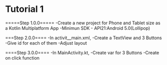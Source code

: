 # Tutorial 1
=====Step 1.0.0=====
-Create a new project for Phone and Tablet size as a Kotlin Multiplatform App
-Minimun SDK - API21:Android 5.0(Lollipop)

===Step 2.0.0====
-In activit__main.xml,
   -Create a TextView and 3 Buttons
-Give id for each of them
-Adjust layout

====Step 3.0.0====
-In MainActivity.kt,
   -Create var for 3 Buttons
   -Create on click function
